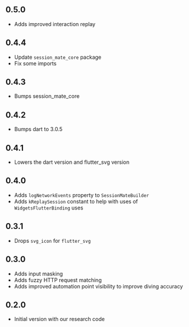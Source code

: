 ## 0.5.0

- Adds improved interaction replay

## 0.4.4

- Update `session_mate_core` package
- Fix some imports

## 0.4.3

- Bumps session_mate_core

## 0.4.2

- Bumps dart to 3.0.5

## 0.4.1

- Lowers the dart version and flutter_svg version

## 0.4.0

- Adds `logNetworkEvents` property to `SessionMateBuilder`
- Adds `kReplaySession` constant to help with uses of `WidgetsFlutterBinding` uses

## 0.3.1

- Drops `svg_icon` for `flutter_svg`

## 0.3.0

- Adds input masking
- Adds fuzzy HTTP request matching
- Adds improved automation point visibility to improve diving accuracy

## 0.2.0

- Initial version with our research code